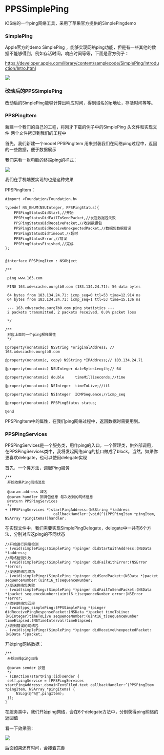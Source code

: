 # PPSSimplePing
iOS端的一个ping网络工具，采用了苹果官方提供的SimplePingdemo

### SimplePing

Apple官方的demo SimplePing ，能够实现网络ping功能，但是有一些其他的数据不能够得到，例如存活时间，响应时间等等，下面是官方例子：

https://developer.apple.com/library/content/samplecode/SimplePing/Introduction/Intro.html

![](http://o8bxt3lx0.bkt.clouddn.com/blog/2017-01-03-053734.jpg)

### 改动后的PPSSimplePing

改动后的SimplePing能够计算出响应时间，得到域名的ip地址，存活时间等等。

### PPSPingItem

新建一个我们的自己的工程，将刚才下载的例子中的SimplePing 头文件和实现文件 两个文件拷贝到我们的工程中

首先，我们新建一个model PPSPingItem  用来封装我们在网络ping过程中，返回的一些数据，便于数据展示

我们来看一张电脑的终端ping的样式：

![](http://o8bxt3lx0.bkt.clouddn.com/blog/2017-01-03-054734.jpg)

我们在手机端要实现的也是这种效果

PPSPingItem：

```
#import <Foundation/Foundation.h>

typedef NS_ENUM(NSUInteger, PPSPingStatus){
    PPSPingStatusDidStart,//开始
    PPSPingStatusDidFailToSendPacket,//发送数据包失败
    PPSPingStatusDidReceivePacket,//收到数据包
    PPSPingStatusDidReceiveUnexpectedPacket,//数据包数据错误
    PPSPingStatusDidTimeout,//超时
    PPSPingStatusError,//错误
    PPSPingStatusFinished,//完成
};


@interface PPSPingItem : NSObject

/**
 
 ping www.163.com
 
 PING 163.xdwscache.ourglb0.com (183.134.24.71): 56 data bytes
 
 64 bytes from 183.134.24.71: icmp_seq=0 ttl=53 time=12.914 ms
 64 bytes from 183.134.24.71: icmp_seq=1 ttl=53 time=15.136 ms
 
 --- 163.xdwscache.ourglb0.com ping statistics ---
 2 packets transmitted, 2 packets received, 0.0% packet loss
 
 */

/**
 对应上面的一个ping解释属性
 */

@property(nonatomic) NSString *originalAddress; // 163.xdwscache.ourglb0.com

@property(nonatomic, copy) NSString *IPAddress;// 183.134.24.71

@property(nonatomic) NSUInteger dateBytesLength;// 64

@property(nonatomic) double     timeMilliseconds;//time

@property(nonatomic) NSInteger  timeToLive;//ttl

@property(nonatomic) NSInteger  ICMPSequence;//icmp_seq

@property(nonatomic) PPSPingStatus status;

@end

```

PPSPingItem中的属性，在我们ping网络过程中，返回数据时需要用到。

### PPSPingServices

PPSPingServices是一个服务类，用作ping的入口，一个管理类，供外部调用，在PPSPingServices类中，我将发起网络ping的接口做成了block，当然，如果你更喜欢delegate，也可以使用delegate实现

首先，一个类方法，调起Ping服务

```
/**
 开始收集Ping网络消息
 
 @param address 域名
 @param handler 回调包信息 每次收到的网络信息
 @return PPSPingServices
 */
+ (PPSPingServices *)startPingAddress:(NSString *)address
                      callbackHandler:(void(^)(PPSPingItem *pingItem, NSArray *pingItems))handler;
```

在实现文件中，我们需要实现SimplePingDelegate，delegate中一共有6个方法，分别对应这ping的不同状态

```
//开始进行网络检测
- (void)simplePing:(SimplePing *)pinger didStartWithAddress:(NSData *)address;
//网络检测失败
- (void)simplePing:(SimplePing *)pinger didFailWithError:(NSError *)error;
//发送网络包成功
- (void)simplePing:(SimplePing *)pinger didSendPacket:(NSData *)packet sequenceNumber:(uint16_t)sequenceNumber;
//发送网络包失败
- (void)simplePing:(SimplePing *)pinger didFailToSendPacket:(NSData *)packet sequenceNumber:(uint16_t)sequenceNumber error:(NSError *)error;
//收到网络包回应
- (void)pps_simplePing:(PPSSimplePing *)pinger didReceivePingResponsePacket:(NSData *)packet timeToLive:(NSInteger)timeToLive sequenceNumber:(uint16_t)sequenceNumber timeElapsed:(NSTimeInterval)timeElapsed;
//收到错误的网络包
- (void)simplePing:(SimplePing *)pinger didReceiveUnexpectedPacket:(NSData *)packet;
```

开始ping网络数据：

```
/**
 开始网络ping网络

 @param sender 按钮
 */
- (IBAction)startPing:(id)sender {
 self.pingService = [PPSPingServices startPingAddress:_domainTextFiled.text callbackHandler:^(PPSPingItem *pingItem, NSArray *pingItems) {
     NSLog(@"%@",pingItem);
 }];
}
```

在服务类中，我们开始ping网络，会在6个delegate方法中，分别获得ping网络的返回值

看一下效果图：

![](http://o8bxt3lx0.bkt.clouddn.com/blog/2017-01-09-iOSping%E5%B0%8F%E5%B7%A5%E5%85%B7.gif)

后面如果还有时间，会接着完善
